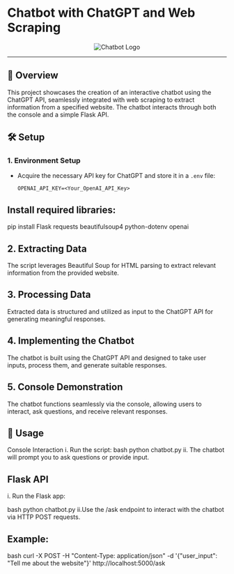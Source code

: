 # Chatbot with ChatGPT and Web Scraping

<div align="center">
  <img src="https://cdn.pixabay.com/photo/2023/02/05/20/01/ai-generated-7770474_1280.png" alt="Chatbot Logo">
</div>

---

## 🚀 Overview

This project showcases the creation of an interactive chatbot using the ChatGPT API, seamlessly integrated with web scraping to extract information from a specified website. The chatbot interacts through both the console and a simple Flask API.

## 🛠️ Setup

### 1. Environment Setup

- Acquire the necessary API key for ChatGPT and store it in a `.env` file:

  ```plaintext
  OPENAI_API_KEY=<Your_OpenAI_API_Key>
##  Install required libraries:
pip install Flask requests beautifulsoup4 python-dotenv openai

## 2. Extracting Data
The script leverages Beautiful Soup for HTML parsing to extract relevant information from the provided website.

## 3. Processing Data
Extracted data is structured and utilized as input to the ChatGPT API for generating meaningful responses.

## 4. Implementing the Chatbot
The chatbot is built using the ChatGPT API and designed to take user inputs, process them, and generate suitable responses.

## 5. Console Demonstration
The chatbot functions seamlessly via the console, allowing users to interact, ask questions, and receive relevant responses.

## 🚀 Usage
Console Interaction
i. Run the script:
   bash
   python chatbot.py
ii. The chatbot will prompt you to ask questions or provide input.

## Flask API
i. Run the Flask app:

   bash
   python chatbot.py
ii.Use the /ask endpoint to interact with the chatbot via HTTP POST requests.

## Example:

   bash
   curl -X POST -H "Content-Type: application/json" -d '{"user_input": "Tell me about the website"}' http://localhost:5000/ask
